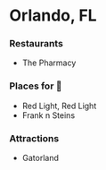 # Orlando, FL

### Restaurants
- The Pharmacy

### Places for :beer:
- Red Light, Red Light
- Frank n Steins

### Attractions
- Gatorland
